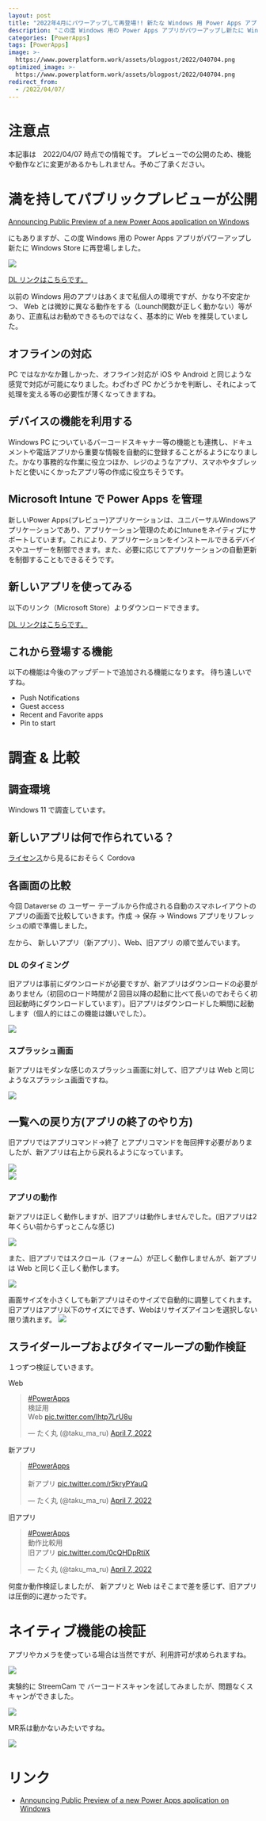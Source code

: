 ```yaml
---
layout: post
title: "2022年4月にパワーアップして再登場!! 新たな Windows 用 Power Apps アプリを試してみた"
description: "この度 Windows 用の Power Apps アプリがパワーアップし新たに Windows Store に再登場したので、早速試してみました"
categories: [PowerApps]
tags: [PowerApps]
image: >-
  https://www.powerplatform.work/assets/blogpost/2022/040704.png
optimized_image: >-
  https://www.powerplatform.work/assets/blogpost/2022/040704.png
redirect_from:
  - /2022/04/07/
---
```


# 注意点

本記事は　2022/04/07 時点での情報です。
プレビューでの公開のため、機能や動作などに変更があるかもしれません。予めご了承ください。

#  満を持してパブリックプレビューが公開

[Announcing Public Preview of a new Power Apps application on Windows](https://powerapps.microsoft.com/ja-jp/blog/announcing-public-preview-of-a-new-power-apps-application-on-windows/)

にもありますが、この度 Windows 用の Power Apps アプリがパワーアップし新たに Windows Store に再登場しました。

<img src="/assets/blogpost/2022/040704.png"/><br/>

[DL リンクはこちらです。](https://www.microsoft.com/store/productId/9MVC8P1Q3B29)

以前の Windows 用のアプリはあくまで私個人の環境ですが、かなり不安定かつ、 Web とは微妙に異なる動作をする（Lounch関数が正しく動かない）等があり、正直私はお勧めできるものではなく、基本的に Web を推奨していました。

## オフラインの対応

PC ではなかなか難しかった、オフライン対応が iOS や Android と同じような感覚で対応が可能になりました。わざわざ PC かどうかを判断し、それによって処理を変える等の必要性が薄くなってきますね。


## デバイスの機能を利用する

Windows PC についているバーコードスキャナー等の機能とも連携し、ドキュメントや電話アプリから重要な情報を自動的に登録することがるようになりました。かなり事務的な作業に役立つほか、レジのようなアプリ、スマホやタブレットだと使いにくかったアプリ等の作成に役立ちそうです。

## Microsoft Intune で Power Apps を管理

新しいPower Apps(プレビュー)アプリケーションは、ユニバーサルWindowsアプリケーションであり、アプリケーション管理のためにIntuneをネイティブにサポートしています。これにより、アプリケーションをインストールできるデバイスやユーザーを制御できます。また、必要に応じてアプリケーションの自動更新を制御することもできるそうです。

## 新しいアプリを使ってみる

以下のリンク（Microsoft Store）よりダウンロードできます。

[DL リンクはこちらです。](https://www.microsoft.com/store/productId/9MVC8P1Q3B29)



## これから登場する機能

以下の機能は今後のアップデートで追加される機能になります。
待ち遠しいですね。

- Push Notifications
- Guest access
- Recent and Favorite apps
- Pin to start

# 調査 & 比較

## 調査環境

Windows 11 で調査しています。

## 新しいアプリは何で作られている？

[ライセンス](https://powerapps.microsoft.com/ja-jp/legal/third-party-notices/)から見るにおそらく Cordova

## 各画面の比較

今回 Dataverse の ユーザー テーブルから作成される自動のスマホレイアウトのアプリの画面で比較していきます。作成 → 保存 → Windows アプリをリフレッシュの順で準備しました。

左から、 新しいアプリ（新アプリ）、Web、旧アプリ の順で並んでいます。

### DL のタイミング

旧アプリは事前にダウンロードが必要ですが、新アプリはダウンロードの必要がありません（初回のロード時間が２回目以降の起動に比べて長いのでおそらく初回起動時にダウンロードしています）。旧アプリはダウンロードした瞬間に起動します（個人的にはこの機能は嫌いでした）。

<img src="/assets/blogpost/2022/041008.png"/><br/>

### スプラッシュ画面

新アプリはモダンな感じのスプラッシュ画面に対して、旧アプリは Web と同じようなスプラッシュ画面ですね。

<img src="/assets/blogpost/2022/041009.png"/><br/>

## 一覧への戻り方(アプリの終了のやり方)

旧アプリではアプリコマンド→終了 とアプリコマンドを毎回押す必要がありましたが、新アプリは右上から戻れるようになっています。

<img src="/assets/blogpost/2022/041013.png"/><br/>
<img src="/assets/blogpost/2022/041014.png"/><br/>


### アプリの動作

新アプリは正しく動作しますが、旧アプリは動作しませんでした。(旧アプリは2年くらい前からずっとこんな感じ)

<img src="/assets/blogpost/2022/041010.png"/><br/>

また、旧アプリではスクロール（フォーム）が正しく動作しませんが、新アプリは Web と同じく正しく動作します。

<img src="/assets/blogpost/2022/041011.png"/><br/>

画面サイズを小さくしても新アプリはそのサイズで自動的に調整してくれます。旧アプリはアプリ以下のサイズにできず、Webはリサイズアイコンを選択しない限り潰れます。
<img src="/assets/blogpost/2022/041012.png"/><br/>

## スライダーループおよびタイマーループの動作検証

１つずつ検証していきます。

Web

<blockquote class="twitter-tweet"><p lang="ja" dir="ltr"><a href="https://twitter.com/hashtag/PowerApps?src=hash&amp;ref_src=twsrc%5Etfw">#PowerApps</a> <br>検証用<br>Web <a href="https://t.co/Ihtp7LrU8u">pic.twitter.com/Ihtp7LrU8u</a></p>&mdash; たく丸 (@taku_ma_ru) <a href="https://twitter.com/taku_ma_ru/status/1511879733570838528?ref_src=twsrc%5Etfw">April 7, 2022</a></blockquote> <script async src="https://platform.twitter.com/widgets.js" charset="utf-8"></script>

新アプリ

<blockquote class="twitter-tweet"><p lang="ja" dir="ltr"><a href="https://twitter.com/hashtag/PowerApps?src=hash&amp;ref_src=twsrc%5Etfw">#PowerApps</a><br><br>新アプリ <a href="https://t.co/r5kryPYauQ">pic.twitter.com/r5kryPYauQ</a></p>&mdash; たく丸 (@taku_ma_ru) <a href="https://twitter.com/taku_ma_ru/status/1511878298825289728?ref_src=twsrc%5Etfw">April 7, 2022</a></blockquote> <script async src="https://platform.twitter.com/widgets.js" charset="utf-8"></script>

旧アプリ

<blockquote class="twitter-tweet"><p lang="ja" dir="ltr"><a href="https://twitter.com/hashtag/PowerApps?src=hash&amp;ref_src=twsrc%5Etfw">#PowerApps</a> <br>動作比較用<br>旧アプリ <a href="https://t.co/0cQHDpRtiX">pic.twitter.com/0cQHDpRtiX</a></p>&mdash; たく丸 (@taku_ma_ru) <a href="https://twitter.com/taku_ma_ru/status/1511879192182673409?ref_src=twsrc%5Etfw">April 7, 2022</a></blockquote> <script async src="https://platform.twitter.com/widgets.js" charset="utf-8"></script>


何度か動作検証しましたが、 新アプリと Web はそこまで差を感じず、旧アプリは圧倒的に遅かったです。

# ネイティブ機能の検証

アプリやカメラを使っている場合は当然ですが、利用許可が求められますね。

<img src="/assets/blogpost/2022/041015.png"/><br/>

実験的に StreemCam で バーコードスキャンを試してみましたが、問題なくスキャンができました。

<img src="/assets/blogpost/2022/041016.png"/><br/>

MR系は動かないみたいですね。

<img src="/assets/blogpost/2022/041017.png"/><br/>


# リンク


- [Announcing Public Preview of a new Power Apps application on Windows](https://powerapps.microsoft.com/ja-jp/blog/announcing-public-preview-of-a-new-power-apps-application-on-windows/)




